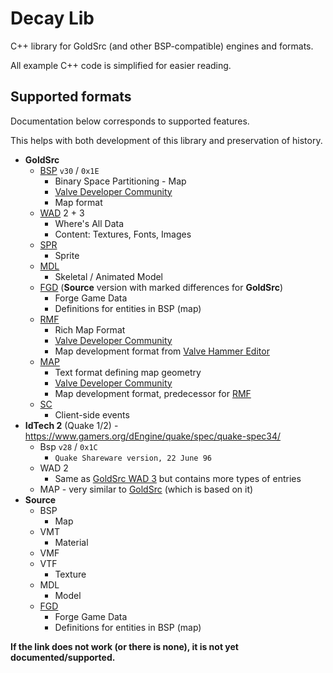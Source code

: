 # Decay Lib

C++ library for GoldSrc (and other BSP-compatible) engines and formats.

All example C++ code is simplified for easier reading.

## Supported formats

Documentation below corresponds to supported features.

This helps with both development of this library and preservation of history.

- **GoldSrc**
  - [BSP](GoldSrc/BSP.md) `v30` / `0x1E`
    - Binary Space Partitioning - Map
    - [Valve Developer Community](https://developer.valvesoftware.com/wiki/BSP)
    - Map format
  - [WAD](GoldSrc/WAD.md) 2 + 3
    - Where's All Data
    - Content: Textures, Fonts, Images
  - [SPR](GoldSrc/SPR.md)
    - Sprite
  - [MDL](GoldSrc/MDL.md)
    - Skeletal / Animated Model
  - [FGD](Source/FGD.md) (**Source** version with marked differences for **GoldSrc**)
    - Forge Game Data
    - Definitions for entities in BSP (map)
  - [RMF](GoldSrc/RMF.md)
    - Rich Map Format
    - [Valve Developer Community](https://developer.valvesoftware.com/wiki/Rich_Map_Format)
    - Map development format from [Valve Hammer Editor](https://developer.valvesoftware.com/wiki/Valve_Hammer_Editor)
  - [MAP](GoldSrc/MAP.md)
    - Text format defining map geometry
    - [Valve Developer Community](https://developer.valvesoftware.com/wiki/MAP_file_format)
    - Map development format, predecessor for [RMF](GoldSrc/RMF.md)
  - [SC](GoldSrc/SC.md)
    - Client-side events
- **IdTech 2** (Quake 1/2) - https://www.gamers.org/dEngine/quake/spec/quake-spec34/
  - Bsp `v28` / `0x1C`
    - `Quake Shareware version, 22 June 96`
  - WAD 2
    - Same as [GoldSrc WAD 3](GoldSrc/WAD.md) but contains more types of entries
  - MAP - very similar to [GoldSrc](GoldSrc/MAP.md) (which is based on it)
- **Source**
  - BSP
    - Map
  - VMT
    - Material
  - VMF
  - VTF
    - Texture
  - MDL
    - Model
  - [FGD](Source/FGD.md)
    - Forge Game Data
    - Definitions for entities in BSP (map)

__If the link does not work (or there is none), it is not yet documented/supported.__
